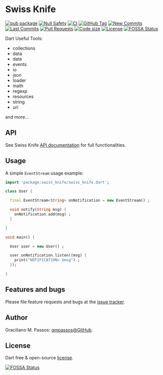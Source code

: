 # Swiss Knife

[![pub package](https://img.shields.io/pub/v/swiss_knife.svg?logo=dart&logoColor=00b9fc)](https://pub.dartlang.org/packages/swiss_knife)
[![Null Safety](https://img.shields.io/badge/null-safety-brightgreen)](https://dart.dev/null-safety)
[![CI](https://img.shields.io/github/workflow/status/gmpassos/swiss_knife/Dart%20CI/master?logo=github-actions&logoColor=white)](https://github.com/gmpassos/swiss_knife/actions)
[![GitHub Tag](https://img.shields.io/github/v/tag/gmpassos/swiss_knife?logo=git&logoColor=white)](https://github.com/gmpassos/swiss_knife/releases)
[![New Commits](https://img.shields.io/github/commits-since/gmpassos/swiss_knife/latest?logo=git&logoColor=white)](https://github.com/gmpassos/swiss_knife/network)
[![Last Commits](https://img.shields.io/github/last-commit/gmpassos/swiss_knife?logo=git&logoColor=white)](https://github.com/gmpassos/swiss_knife/commits/master)
[![Pull Requests](https://img.shields.io/github/issues-pr/gmpassos/swiss_knife?logo=github&logoColor=white)](https://github.com/gmpassos/swiss_knife/pulls)
[![Code size](https://img.shields.io/github/languages/code-size/gmpassos/swiss_knife?logo=github&logoColor=white)](https://github.com/gmpassos/swiss_knife)
[![License](https://img.shields.io/github/license/gmpassos/swiss_knife?logo=open-source-initiative&logoColor=green)](https://github.com/gmpassos/swiss_knife/blob/master/LICENSE)
[![FOSSA Status](https://app.fossa.com/api/projects/git%2Bgithub.com%2Fgmpassos%2Fswiss_knife.svg?type=shield)](https://app.fossa.com/projects/git%2Bgithub.com%2Fgmpassos%2Fswiss_knife?ref=badge_shield)

Dart Useful Tools:

- collections
- data
- date
- events
- io
- json
- loader
- math
- regexp
- resources
- string
- uri

and more...

## API

See Swiss Knife [API documentation](https://pub.dev/documentation/swiss_knife/latest/) for full functionalities.

## Usage

A simple `EventStream` usage example:

```dart
import 'package:swiss_knife/swiss_knife.dart';

class User {

  final EventStream<String> onNotification = new EventStream() ;

  void notify(String msg) {
    onNotification.add(msg) ;
  }

}

void main() {

  User user = new User() ;

  user.onNotification.listen((msg) {
    print("NOTIFICATION> $msg") ;
  });

}

```

## Features and bugs

Please file feature requests and bugs at the [issue tracker][tracker].

[tracker]: https://github.com/gmpassos/swiss_knife/issues

## Author

Graciliano M. Passos: [gmpassos@GitHub][github].

[github]: https://github.com/gmpassos

## License

Dart free & open-source [license](https://github.com/dart-lang/stagehand/blob/master/LICENSE).

[![FOSSA Status](https://app.fossa.com/api/projects/git%2Bgithub.com%2Fgmpassos%2Fswiss_knife.svg?type=large)](https://app.fossa.com/projects/git%2Bgithub.com%2Fgmpassos%2Fswiss_knife?ref=badge_large)
